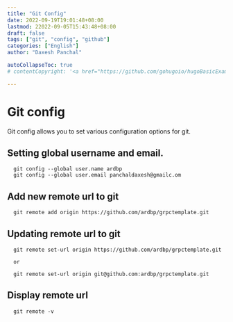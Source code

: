 ```yaml
---
title: "Git Config"
date: 2022-09-19T19:01:48+08:00  
lastmod: 22022-09-05T15:43:48+08:00
draft: false
tags: ["git", "config", "github"]
categories: ["English"]
author: "Daxesh Panchal"

autoCollapseToc: true
# contentCopyright: '<a href="https://github.com/gohugoio/hugoBasicExample" rel="noopener" target="_blank">See origin</a>'

---
```


# **Git config**
Git config allows you to set various configuration options for git.

## **Setting global username and email.**
      git config --global user.name ardbp
      git config --global user.email panchaldaxesh@gmailc.om

## **Add new remote url to git**
      git remote add origin https://github.com/ardbp/grpctemplate.git

## **Updating remote url to git**
      git remote set-url origin https://github.com/ardbp/grpctemplate.git 

      or

      git remote set-url origin git@github.com:ardbp/grpctemplate.git 

## **Display remote url**
      git remote -v

